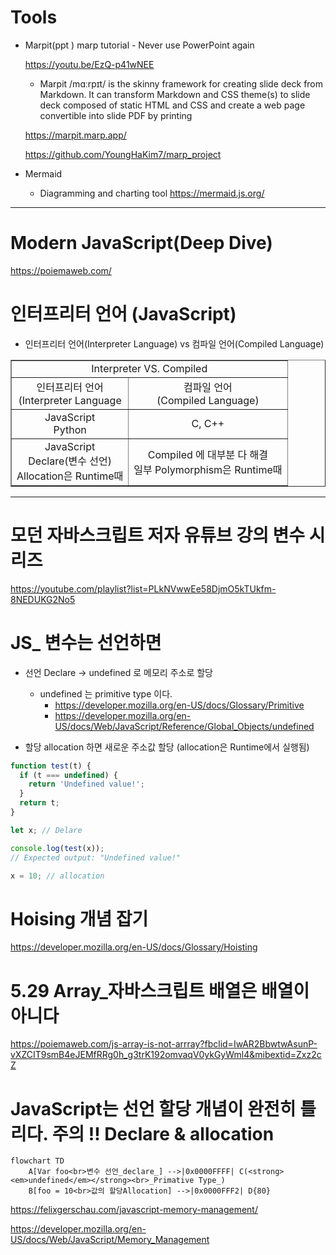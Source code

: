 # Tools

- Marpit(ppt ) marp tutorial - Never use PowerPoint again

    https://youtu.be/EzQ-p41wNEE

    - Marpit /mɑːrpɪt/ is the skinny framework for creating slide deck from Markdown. It can transform Markdown and CSS theme(s) to slide deck composed of static HTML and CSS and create a web page convertible into slide PDF by printing

    https://marpit.marp.app/

    https://github.com/YoungHaKim7/marp_project

- Mermaid

  - Diagramming and charting tool https://mermaid.js.org/

<hr>

# Modern JavaScript(Deep Dive)

https://poiemaweb.com/


# 인터프리터 언어 (JavaScript)

- 인터프리터 언어(Interpreter Language) vs 컴파일 언어(Compiled Language)

<table border="1">
    <tr>
    <td colspan="2" align="center">Interpreter  VS.   Compiled</td>
    </tr>
    <tr align="center">
        <td>인터프리터 언어<br>(Interpreter Language</td>
        <td>컴파일 언어<br>(Compiled Language)</td>
    </tr>
    <tr align="center">
        <td>JavaScript<br>Python</td>
        <td> C, C++ </td>
    </tr>
    <tr align="center">
        <td>JavaScript<br>Declare(변수 선언)<br>Allocation은 Runtime때</td>
        <td>Compiled 에 대부분 다 해결<br>일부 Polymorphism은 Runtime때</td>
    </tr>
</table>

<hr>

# 모던 자바스크립트 저자 유튜브 강의 변수 시리즈

https://youtube.com/playlist?list=PLkNVwwEe58DjmO5kTUkfm-8NEDUKG2No5


# JS_ 변수는 선언하면

- 선언 Declare -> undefined 로 메모리 주소로 할당
  - undefined 는 primitive type 이다.
    - https://developer.mozilla.org/en-US/docs/Glossary/Primitive
    - https://developer.mozilla.org/en-US/docs/Web/JavaScript/Reference/Global_Objects/undefined 

- 할당 allocation 하면 새로운 주소값 할당 (allocation은 Runtime에서 실행됨)

```javascript
function test(t) {
  if (t === undefined) {
    return 'Undefined value!';
  }
  return t;
}

let x; // Delare

console.log(test(x)); 
// Expected output: "Undefined value!"

x = 10; // allocation
```

# Hoising 개념 잡기

https://developer.mozilla.org/en-US/docs/Glossary/Hoisting


# 5.29 Array_자바스크립트 배열은 배열이 아니다

https://poiemaweb.com/js-array-is-not-arrray?fbclid=IwAR2BbwtwAsunP-vXZCIT9smB4eJEMfRRg0h_g3trK192omvaqV0ykGyWml4&mibextid=Zxz2cZ

# JavaScript는 선언 할당 개념이 완전히 틀리다. 주의 !! Declare & allocation

```mermaid
flowchart TD
    A[Var foo<br>변수 선언_declare_] -->|0x0000FFFF| C(<strong><em>undefined</em></strong><br>_Primative Type_)
    B[foo = 10<br>값의 할당Allocation] -->|0x0000FFF2| D{80}

```

https://felixgerschau.com/javascript-memory-management/

https://developer.mozilla.org/en-US/docs/Web/JavaScript/Memory_Management
